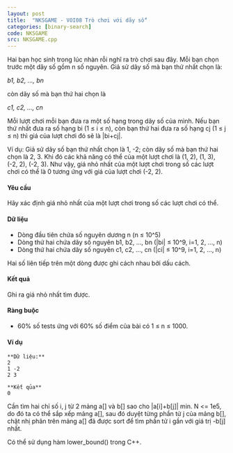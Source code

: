 ```yaml
---
layout: post
title:  "NKSGAME - VOI08 Trò chơi với dãy số"
categories: [binary-search]
code: NKSGAME
src: NKSGAME.cpp
---
```




Hai bạn học sinh trong lúc nhàn rỗi nghĩ ra trò chơi sau đây. Mỗi bạn chọn trước một dãy số gồm n số nguyên. Giả sử dãy số mà bạn thứ nhất chọn là:

_b1, b2, ..., bn_

còn dãy số mà bạn thứ hai chọn là

_c1, c2, ..., cn_

Mỗi lượt chơi mỗi bạn đưa ra một số hạng trong dãy số của mình. Nếu bạn thứ nhất đưa ra số hạng bi (1 ≤ i ≤ n), còn bạn thứ hai đưa ra số hạng cj (1 ≤ j ≤ n) thì giá của lượt chơi đó sẽ là |bi+cj|.

Ví dụ: Giả sử dãy số bạn thứ nhất chọn là 1, -2; còn dãy số mà bạn thứ hai chọn là 2, 3. Khi đó các khả năng có thể của một lượt chơi là (1, 2), (1, 3), (-2, 2), (-2, 3). Như vậy, giá nhỏ nhất của một lượt chơi trong số các lượt chơi có thể là 0 tương ứng với giá của lượt chơi (-2, 2).

#### Yêu cầu

Hãy xác định giá nhỏ nhất của một lượt chơi trong số các lượt chơi có thể.

#### Dữ liệu

*   Dòng đầu tiên chứa số nguyên dương n (n ≤ 10^5)
*   Dòng thứ hai chứa dãy số nguyên b1, b2, ..., bn (|bi| ≤ 10^9, i=1, 2, ..., n)
*   Dòng thứ hai chứa dãy số nguyên c1, c2, ..., cn (|ci| ≤ 10^9, i=1, 2, ..., n)

Hai số liên tiếp trên một dòng được ghi cách nhau bởi dấu cách.

#### Kết quả

Ghi ra giá nhỏ nhất tìm được.

#### Ràng buộc

*   60% số tests ứng với 60% số điểm của bài có 1 ≤ n ≤ 1000.

#### Ví dụ

```
**Dữ liệu:**
2
1 -2
2 3

**Kết qủa**
0

```

<!--more-->



Cần tìm hai chỉ số i, j từ 2 mảng a[] và b[] sao cho |a[i]+b[j]| min. N <= 1e5, do đó ta có thể sắp xếp mảng a[], sau đó duyệt từng phần tử j của mảng b[], chặt nhị phân trên mảng a[] đã được sort để tìm phần tử i gần với giá trị -b[j] nhất.

Có thể sử dụng hàm lower_bound() trong C++. 